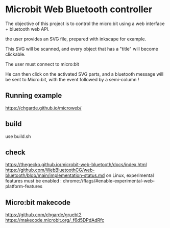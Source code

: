 # Microbit Web Bluetooth controller
The objective of this project is to control the micro:bit using a web interface + bluetooth web API.

the user provides an SVG file, prepared with inkscape for example.

This SVG will be scanned, and every object that has a "title" will become clickable.

The user must connect to micro:bit

He can then click on the activated SVG parts, and a bluetooth message will be sent to Micro:bit, with the event followed by a semi-column !

## Running example
https://chgarde.github.io/microweb/

## build
use build.sh

## check
https://thegecko.github.io/microbit-web-bluetooth/docs/index.html
https://github.com/WebBluetoothCG/web-bluetooth/blob/main/implementation-status.md
on Linux, experimental features must be enabled :
chrome://flags/#enable-experimental-web-platform-features

## Micro:bit makecode
https://github.com/chgarde/gruebt2
https://makecode.microbit.org/_f6d5DPdAdRfc

